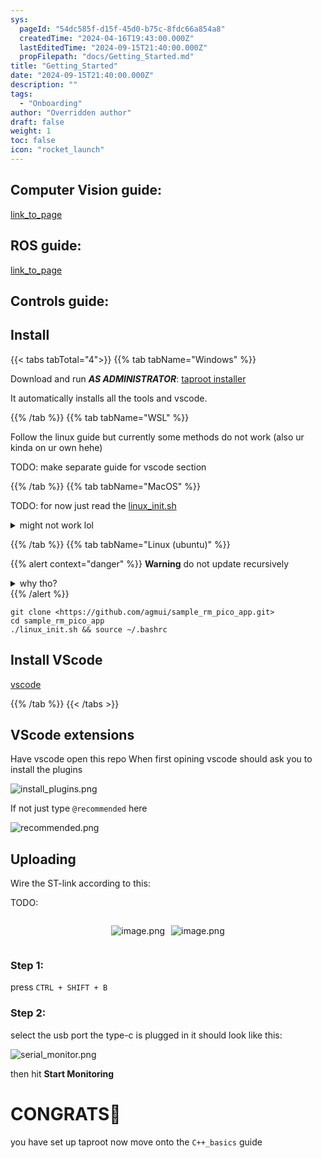 ```yaml
---
sys:
  pageId: "54dc585f-d15f-45d0-b75c-8fdc66a854a8"
  createdTime: "2024-04-16T19:43:00.000Z"
  lastEditedTime: "2024-09-15T21:40:00.000Z"
  propFilepath: "docs/Getting_Started.md"
title: "Getting_Started"
date: "2024-09-15T21:40:00.000Z"
description: ""
tags:
  - "Onboarding"
author: "Overridden author"
draft: false
weight: 1
toc: false
icon: "rocket_launch"
---
```


## Computer Vision guide:

[link_to_page](86d45bc0-388b-4d26-8848-44f255f73d0e)

## ROS guide:

[link_to_page](3c76c1de-ec8f-46d6-8b0a-294005edc2d5)

## Controls guide:

## Install

{{< tabs tabTotal="4">}}
{{% tab tabName="Windows" %}}

Download and run _**AS ADMINISTRATOR**_: [taproot installer](https://github.com/Thornbots/TeachingFreshies/releases/tag/1.0)

It automatically installs all the tools and vscode.

{{% /tab %}}
{{% tab tabName="WSL" %}}

Follow the linux guide but currently some methods do not work (also ur kinda on ur own hehe)

TODO: make separate guide for vscode section

{{% /tab %}}
{{% tab tabName="MacOS" %}}

TODO: for now just read the [linux_init.sh](https://github.com/agmui/sample_rm_pico_app/blob/main/linux_init.sh)

<details>
<summary>might not work lol</summary>

`brew install libusb pkg-config`

Next install: [vscode](https://code.visualstudio.com/Download)

</details>

{{% /tab %}}
{{% tab tabName="Linux (ubuntu)" %}}

{{% alert context="danger" %}}
**Warning** do not update recursively
<details>
<summary>why tho?</summary>
There are some submodules that may go on for a while (like tinyusb) and I highly
recommend you don't need to get them.
If you want to see what submodules I update just look in `linux_init.sh`
</details>
{{% /alert %}}

```shell
git clone <https://github.com/agmui/sample_rm_pico_app.git>
cd sample_rm_pico_app
./linux_init.sh && source ~/.bashrc
```

## Install VScode

[vscode](https://code.visualstudio.com/Download)

{{% /tab %}}
{{< /tabs >}}

## VScode extensions

Have vscode open this repo
When first opining vscode should ask you to install the plugins

![install_plugins.png](https://prod-files-secure.s3.us-west-2.amazonaws.com/d518164a-d88e-44d1-a4ee-3adb3bd8bce0/89bd30f0-1825-4e77-867b-0a41ce370880/install_plugins.png?X-Amz-Algorithm=AWS4-HMAC-SHA256&X-Amz-Content-Sha256=UNSIGNED-PAYLOAD&X-Amz-Credential=ASIAZI2LB466SE2TR5JW%2F20250326%2Fus-west-2%2Fs3%2Faws4_request&X-Amz-Date=20250326T161027Z&X-Amz-Expires=3600&X-Amz-Security-Token=IQoJb3JpZ2luX2VjEMj%2F%2F%2F%2F%2F%2F%2F%2F%2F%2FwEaCXVzLXdlc3QtMiJGMEQCIE6Z9hOg3NNqde76ug0r7SHSrxsIx%2Brk7rfX7MQzAsfcAiA1X7o2%2FwyFzAzSHzWuvnUvsnP8vgJsE6W27k%2BRBm6UqCr%2FAwgxEAAaDDYzNzQyMzE4MzgwNSIM7LWct6MaOoo0WMG6KtwDYEeqEW0FGES41aG%2F9vhMoVObJnBMNdIbqni9hdyzYWavPRnKLZMVdyJb%2B6y6NJ6lIDRlgcMG5Xv8X6H9JLsXzEGuBlNJ%2B%2Bl%2FIdcyqp8a4HZKoh3yR8nPMpheOsCgPLzgDFlHfjxWboSBjiUUjx%2F1BfqqAdxP3GE%2Bi%2Fx9rSHBFDzgV4nWKWBmn%2BIPP7P3NHNNuefOiQkpJLWGf514xN%2B2fTk1pQQW6CoJprmzikNazRcYf1t2nK1W0ApUGl8hOAWpjMPyyDsrsNCqBVRH0lYahIvvXIpO2pjT7lENwu1YS8aV0MQXJhTdcQ1yFkE0sKDnV%2BlOEfq0VQvOD4gMrunHvCCNNsVaAkyWfh4hj%2BhyAUaHYOmwuHKx6CfoJFGDeTpAAMvZuVAGwPGDzv72jYSL4MsLt1ldqkMDTVt6fpIZ8JdFEoB1c%2BIppmtuknpMaPXDNzk8dIOB%2B99k1ETD2jSE%2BMP17%2FyzC0TFNkBi%2B75ZZ8DvWU%2FxqemTpPHewP7Aj82j53EcxwFCsSTET6kn5bxbGumYKp5QisX8TomE4Il9YdrFyy5a1IRiRnYZGCcQsTAwkEvy6lRlUWTaRRtRlbubYUuPubgugUtebFOOcijZ261cfjL%2BjqGyV10vq0YwvbmQvwY6pgFCcGETYnkSRrChmXEL283vAmK34ZNp8v2hQChwZrhJ1Krf%2BxjVYoIr7Brbdz5vv3hN5RIahiqq6NmSnlODRs79wqxJ%2FGO57JCV%2B17BcieKB67MaXSDqeainQQa7xVaZVGlv3%2BIr8UoNBgMWEfc6fxf7iU9wMNa%2BlQ2eGAwSW%2BLRJU0VDgc1ehlOVl3DjA2LbL2diHZ9wu%2Bgh3IhDbm5%2FCzoOxbj2FI&X-Amz-Signature=eba9fe150cb91a73d7c4e0e8960ef3b847e9f81932772b14bdf781ea9c49ece0&X-Amz-SignedHeaders=host&x-id=GetObject)

If not just type `@recommended` here  

![recommended.png](https://prod-files-secure.s3.us-west-2.amazonaws.com/d518164a-d88e-44d1-a4ee-3adb3bd8bce0/61e661e9-5d85-4dfc-be0d-8d2097a5e793/recommended.png?X-Amz-Algorithm=AWS4-HMAC-SHA256&X-Amz-Content-Sha256=UNSIGNED-PAYLOAD&X-Amz-Credential=ASIAZI2LB466SE2TR5JW%2F20250326%2Fus-west-2%2Fs3%2Faws4_request&X-Amz-Date=20250326T161027Z&X-Amz-Expires=3600&X-Amz-Security-Token=IQoJb3JpZ2luX2VjEMj%2F%2F%2F%2F%2F%2F%2F%2F%2F%2FwEaCXVzLXdlc3QtMiJGMEQCIE6Z9hOg3NNqde76ug0r7SHSrxsIx%2Brk7rfX7MQzAsfcAiA1X7o2%2FwyFzAzSHzWuvnUvsnP8vgJsE6W27k%2BRBm6UqCr%2FAwgxEAAaDDYzNzQyMzE4MzgwNSIM7LWct6MaOoo0WMG6KtwDYEeqEW0FGES41aG%2F9vhMoVObJnBMNdIbqni9hdyzYWavPRnKLZMVdyJb%2B6y6NJ6lIDRlgcMG5Xv8X6H9JLsXzEGuBlNJ%2B%2Bl%2FIdcyqp8a4HZKoh3yR8nPMpheOsCgPLzgDFlHfjxWboSBjiUUjx%2F1BfqqAdxP3GE%2Bi%2Fx9rSHBFDzgV4nWKWBmn%2BIPP7P3NHNNuefOiQkpJLWGf514xN%2B2fTk1pQQW6CoJprmzikNazRcYf1t2nK1W0ApUGl8hOAWpjMPyyDsrsNCqBVRH0lYahIvvXIpO2pjT7lENwu1YS8aV0MQXJhTdcQ1yFkE0sKDnV%2BlOEfq0VQvOD4gMrunHvCCNNsVaAkyWfh4hj%2BhyAUaHYOmwuHKx6CfoJFGDeTpAAMvZuVAGwPGDzv72jYSL4MsLt1ldqkMDTVt6fpIZ8JdFEoB1c%2BIppmtuknpMaPXDNzk8dIOB%2B99k1ETD2jSE%2BMP17%2FyzC0TFNkBi%2B75ZZ8DvWU%2FxqemTpPHewP7Aj82j53EcxwFCsSTET6kn5bxbGumYKp5QisX8TomE4Il9YdrFyy5a1IRiRnYZGCcQsTAwkEvy6lRlUWTaRRtRlbubYUuPubgugUtebFOOcijZ261cfjL%2BjqGyV10vq0YwvbmQvwY6pgFCcGETYnkSRrChmXEL283vAmK34ZNp8v2hQChwZrhJ1Krf%2BxjVYoIr7Brbdz5vv3hN5RIahiqq6NmSnlODRs79wqxJ%2FGO57JCV%2B17BcieKB67MaXSDqeainQQa7xVaZVGlv3%2BIr8UoNBgMWEfc6fxf7iU9wMNa%2BlQ2eGAwSW%2BLRJU0VDgc1ehlOVl3DjA2LbL2diHZ9wu%2Bgh3IhDbm5%2FCzoOxbj2FI&X-Amz-Signature=639a191b08fa40e37b76da79d190a4086224d501b4003d94b9990daa082e8d37&X-Amz-SignedHeaders=host&x-id=GetObject)

## Uploading

Wire the ST-link according to this:

TODO:

<div style="display: flex;flex-direction: row; column-gap:10px; max-width: 630px;justify-content: center;">
<div>

![image.png](https://prod-files-secure.s3.us-west-2.amazonaws.com/d518164a-d88e-44d1-a4ee-3adb3bd8bce0/210ecb78-1116-4d7b-b9b7-2292f66fa2c2/image.png?X-Amz-Algorithm=AWS4-HMAC-SHA256&X-Amz-Content-Sha256=UNSIGNED-PAYLOAD&X-Amz-Credential=ASIAZI2LB466XIHBGOMO%2F20250326%2Fus-west-2%2Fs3%2Faws4_request&X-Amz-Date=20250326T161033Z&X-Amz-Expires=3600&X-Amz-Security-Token=IQoJb3JpZ2luX2VjEMj%2F%2F%2F%2F%2F%2F%2F%2F%2F%2FwEaCXVzLXdlc3QtMiJIMEYCIQCiibJ%2BvP%2BNXbCVpxQELYoD23TVCx72Gvo3o%2FUZp7wP7gIhAMJaMXCz7Sg%2F2a7bN6alF%2FQHPoDUYyAIhDW0C%2B44MhEMKv8DCDEQABoMNjM3NDIzMTgzODA1Igzjai2LWNyehGkomZEq3APMdAJEPacl10qTqdRbAtGK3ON4yjlo26KkeCCOpuxJXKEQU1iv2TXGG7VVNtX4tozjLlo7bcoSA6gzgjb4YqXsfVXl%2BcloVxBmNDCcc4bAhrUco1IXV0RdA7DsQZ1PkNRXQ8jDacUdp8nlmssi%2BF9x1tk9pLDbUxo4tGFz%2F%2FnHkDAzTdrUw6nwXrVEeujaPnYguCPEbKKEPQhhyF6vf5CwEMb2HQ3PQ0EXF9PYZTvN9AyU1etNghGaEv%2BL20bEIYU78NZ72OyvjxC1myVxlJ%2F9Qd2if81PWdJgTFCE%2FYP9mT7oDvDw1DWQ3pzm5HfwUqqD%2FChZqbntzRxcHnS%2BVU7rYSwdekX38ntyijpluM7WUlNokAA3j4Vfg%2BY%2FoGOQl3wAbFjmSbqw%2BNxpGYVwZ2ttxPgvGCaXxQ2vOHyfHjC%2FyhFOkRk2XIdTNrIhKoDCTI2lub8fSd7PZauPepSX%2FJ1mZi%2FSi2NV9%2FjCTFoZ9C4r5QuCQhbcro4pY7HYpJONuyuF0n8ymVb4Pzv6dZUGHU4pGVKRkp71E0D%2BN6SbraoHgfV%2F0YOCWn7QYQ0vNSoSEH%2FIZtRO0y%2FNJOEP709fO6Fx7PV7qVjy0iSkOTtqhQYyYAoMl%2BZeVww7lj3vrTDsuJC%2FBjqkAQgbdfeePQZ39NY%2F1DEAoKSVq4QFIcm0ELbpmPr6kh5X2roN8su5MbX0bebJIvyBG4fHIOopwpibRJLJCfhpU%2Bq2pnD8yaFO27BkDbSPNu%2Fquu9LQCdbj1oyRxvNpQwWaBODVYk6i5QIfHI0KW4pzJCrg4lvUTtdjGDyjF3aGhO94iEuj0yZKZ1ASwbS4pAoYn%2FZDO7P%2FDDrX091SxmqB%2BWDbr6h&X-Amz-Signature=b37ea8fad228831e8196125edd69998a497814dbaa5def6395a1ec966691ecf2&X-Amz-SignedHeaders=host&x-id=GetObject)

</div>
<div>

![image.png](https://prod-files-secure.s3.us-west-2.amazonaws.com/d518164a-d88e-44d1-a4ee-3adb3bd8bce0/33a0fd0f-8ca6-4a86-8e09-26e95ded1fff/image.png?X-Amz-Algorithm=AWS4-HMAC-SHA256&X-Amz-Content-Sha256=UNSIGNED-PAYLOAD&X-Amz-Credential=ASIAZI2LB466TQW3Z2X4%2F20250326%2Fus-west-2%2Fs3%2Faws4_request&X-Amz-Date=20250326T161033Z&X-Amz-Expires=3600&X-Amz-Security-Token=IQoJb3JpZ2luX2VjEMj%2F%2F%2F%2F%2F%2F%2F%2F%2F%2FwEaCXVzLXdlc3QtMiJHMEUCIQDxhqIBvA%2BTkJUxwnn1zLtYzzTgz1JJ2M4VeNqf2GJfOAIgWkCouNCZj8u4EYt7bXG72QVS7B7Ak3qaRGLE7FeNmesq%2FwMIMRAAGgw2Mzc0MjMxODM4MDUiDAdODxFPnodJN1%2FUKircAz9uKxWo2ABVLcBdXlfPPkciXvs6Nr6pQGgWgWbmQhE7J5Ai13mS%2FgjcOi8wU0Zt5mKNbdJF09ggsaSQLuC8RK2cJtOfSUYPuJWlZwiXJ0oiUUtLkPAygyE3VNBDZFsR8Ri1jN8MLiahlE2%2FqRZnzFQ7jp3OoTwDGPdrgW4VKG45lJ%2BxIfBmXg5i%2FM7TAiajr4vDAxebmqVRCaTfQUrcuxmsB24k4AXY71Esmnw3FX%2B3uRrxH0%2FpjIVn4OVr%2B%2Fvy5OvTTRlESzeDc91qhWIQn4Af9WKJX%2B3ReRHwv8AL6AKTy%2FKNUqHrQ%2BpB8w2LqjYV7CxCgZ1Si1F8rX5pq3ylUdqRwmeS3czawC3bfaji350XvfA4aZf7OjXI%2FuRl9oKmljJ17JMwrmIF8uMT6E8cEltuxdq2SnygEKo%2B2%2Bqy3jHagHEc9zmXIl4g5HpFKih0B99E%2FQAshO80v7oClMZLYirTsrJRo158MTBqPtB8mbCVYSvIs0ULCd2%2Bnq0KfWBNfT5EZ9pxjU%2F%2Fg4w%2Bo7lrwpCX4e6Ww0x1HUg4ONJcAGcGHX63lTJa9sMC7O5oc2QQAvrohbWYuVPXSYioLdT%2F5VhGG2fClVzhRTQSDI%2BmCHYdBahOd1bHS1ywABUtMLe5kL8GOqUBzlhcKyzVouxGFTbXzKUZjsQVvqJyVzq4N1M6iaYQACzjhlRhP1NaBSrNpU26JKO06WlfusZv43vZ7MkcB13w5TYvmLFWZYwomNx7DqWIGd4iGtGK9Jev84GcZIclaB6oqiBBYFqDrdehnmaDIon6rSFTltvy0BDaaE68ffuEkv1XlwjMrygKRIq4SG4C4RpExGq1qeMc6SDMQSNRFUN%2FIwobAcby&X-Amz-Signature=61e003a144cb24d4939778d8234be6ce73d21128666cca2ac064f65bc49f71a3&X-Amz-SignedHeaders=host&x-id=GetObject)

</div>
</div>

### Step 1:

press `CTRL + SHIFT + B`

### Step 2:

select the usb port the type-c is plugged in it should look like this:

![serial_monitor.png](https://prod-files-secure.s3.us-west-2.amazonaws.com/d518164a-d88e-44d1-a4ee-3adb3bd8bce0/f03f4774-05d4-4393-b6a0-d5efb6d315ab/serial_monitor.png?X-Amz-Algorithm=AWS4-HMAC-SHA256&X-Amz-Content-Sha256=UNSIGNED-PAYLOAD&X-Amz-Credential=ASIAZI2LB466SE2TR5JW%2F20250326%2Fus-west-2%2Fs3%2Faws4_request&X-Amz-Date=20250326T161027Z&X-Amz-Expires=3600&X-Amz-Security-Token=IQoJb3JpZ2luX2VjEMj%2F%2F%2F%2F%2F%2F%2F%2F%2F%2FwEaCXVzLXdlc3QtMiJGMEQCIE6Z9hOg3NNqde76ug0r7SHSrxsIx%2Brk7rfX7MQzAsfcAiA1X7o2%2FwyFzAzSHzWuvnUvsnP8vgJsE6W27k%2BRBm6UqCr%2FAwgxEAAaDDYzNzQyMzE4MzgwNSIM7LWct6MaOoo0WMG6KtwDYEeqEW0FGES41aG%2F9vhMoVObJnBMNdIbqni9hdyzYWavPRnKLZMVdyJb%2B6y6NJ6lIDRlgcMG5Xv8X6H9JLsXzEGuBlNJ%2B%2Bl%2FIdcyqp8a4HZKoh3yR8nPMpheOsCgPLzgDFlHfjxWboSBjiUUjx%2F1BfqqAdxP3GE%2Bi%2Fx9rSHBFDzgV4nWKWBmn%2BIPP7P3NHNNuefOiQkpJLWGf514xN%2B2fTk1pQQW6CoJprmzikNazRcYf1t2nK1W0ApUGl8hOAWpjMPyyDsrsNCqBVRH0lYahIvvXIpO2pjT7lENwu1YS8aV0MQXJhTdcQ1yFkE0sKDnV%2BlOEfq0VQvOD4gMrunHvCCNNsVaAkyWfh4hj%2BhyAUaHYOmwuHKx6CfoJFGDeTpAAMvZuVAGwPGDzv72jYSL4MsLt1ldqkMDTVt6fpIZ8JdFEoB1c%2BIppmtuknpMaPXDNzk8dIOB%2B99k1ETD2jSE%2BMP17%2FyzC0TFNkBi%2B75ZZ8DvWU%2FxqemTpPHewP7Aj82j53EcxwFCsSTET6kn5bxbGumYKp5QisX8TomE4Il9YdrFyy5a1IRiRnYZGCcQsTAwkEvy6lRlUWTaRRtRlbubYUuPubgugUtebFOOcijZ261cfjL%2BjqGyV10vq0YwvbmQvwY6pgFCcGETYnkSRrChmXEL283vAmK34ZNp8v2hQChwZrhJ1Krf%2BxjVYoIr7Brbdz5vv3hN5RIahiqq6NmSnlODRs79wqxJ%2FGO57JCV%2B17BcieKB67MaXSDqeainQQa7xVaZVGlv3%2BIr8UoNBgMWEfc6fxf7iU9wMNa%2BlQ2eGAwSW%2BLRJU0VDgc1ehlOVl3DjA2LbL2diHZ9wu%2Bgh3IhDbm5%2FCzoOxbj2FI&X-Amz-Signature=f535255a939befb1fabccd0ad44f70d548982fec35b45c94aea289829359fa65&X-Amz-SignedHeaders=host&x-id=GetObject)

then hit **Start Monitoring**

# CONGRATS🎉

you have set up taproot now move onto the `C++_basics` guide
